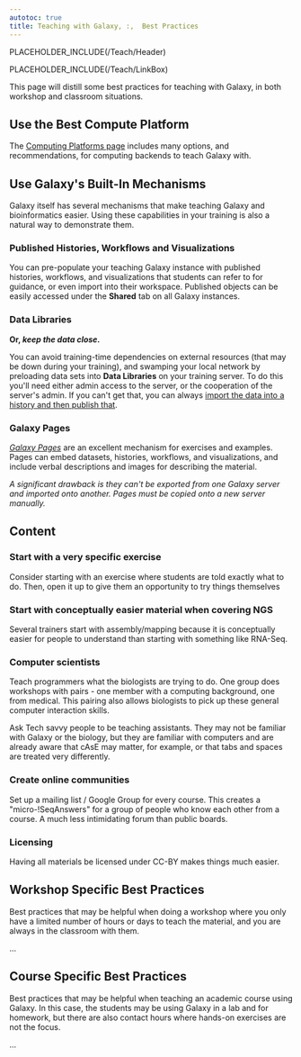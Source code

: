 ```yaml
---
autotoc: true
title: Teaching with Galaxy, :,  Best Practices
---
```

PLACEHOLDER_INCLUDE(/Teach/Header)



PLACEHOLDER_INCLUDE(/Teach/LinkBox)

This page will distill some best practices for teaching with Galaxy, in both workshop and classroom situations.




## Use the Best Compute Platform

The [Computing Platforms page](/Teach/ComputingPlatforms) includes many options, and recommendations, for computing backends to teach Galaxy with.

## Use Galaxy's Built-In Mechanisms

Galaxy itself has several mechanisms that make teaching Galaxy and bioinformatics easier.  Using these capabilities in your training is also a natural way to demonstrate them.

### Published Histories, Workflows and Visualizations

You can pre-populate your teaching Galaxy instance with published histories, workflows, and visualizations that students can refer to for guidance, or even import into their workspace.  Published objects can be easily accessed under the **Shared** tab on all Galaxy instances. 

### Data Libraries

**Or, *keep the data close.***

You can avoid training-time dependencies on external resources (that may be down during your training), and swamping your local network by preloading data sets into **Data Libraries** on your training server.  To do this you'll need either admin access to the server, or the cooperation of the server's admin.  If you can't get that, you can always [import the data into a history and then publish that](#published-histories-workflows-and-visualizations).

### Galaxy Pages

*[Galaxy Pages](/Learn/GalaxyPages)* are an excellent mechanism for exercises and examples.  Pages can embed datasets, histories, workflows, and visualizations, and include verbal descriptions and images for describing the material.

*A significant drawback is they can't be exported from one Galaxy server and imported onto another.  Pages must be copied onto a new server manually.*

## Content

### Start with a very specific exercise

Consider starting with an exercise where students are told exactly what to do.  Then, open it up to give them an opportunity to try things themselves

### Start with conceptually easier material when covering NGS

Several trainers start with assembly/mapping because it is conceptually easier for people to understand than starting with something like RNA-Seq.

### Computer scientists

Teach programmers what the biologists are trying to do.  One group does workshops with pairs - one member with a computing background, one from medical.  This pairing also allows biologists to pick up these general computer interaction skills.

Ask Tech savvy people to be teaching assistants.  They may not be familiar with Galaxy or the biology, but they are familiar with computers and are already aware that cAsE may matter, for example, or that tabs and spaces are treated very differently.


### Create online communities

Set up a mailing list / Google Group for every course.  This creates a "micro-!SeqAnswers" for a group of people who know each other from a course.  A much less intimidating forum than public boards.

### Licensing

Having all materials be licensed under CC-BY makes things much easier.


## Workshop Specific Best Practices

Best practices that may be helpful when doing a workshop where you only have a limited number of hours or days to teach the material, and you are always in the classroom with them.

...

## Course Specific Best Practices

Best practices that may be helpful when teaching an academic course using Galaxy.  In this case, the students may be using Galaxy in a lab and for homework, but there are also contact hours where hands-on exercises are not the focus.

...
